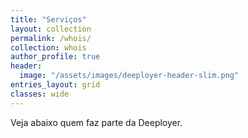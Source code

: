 ```yaml
---
title: "Serviços"
layout: collection
permalink: /whois/
collection: whois
author_profile: true
header:
  image: "/assets/images/deeployer-header-slim.png"
entries_layout: grid
classes: wide
---
```


Veja abaixo quem faz parte da Deeployer.
